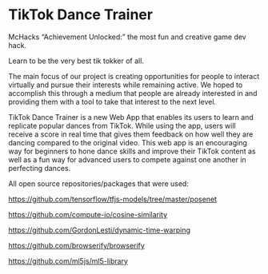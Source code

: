# TikTok Dance Trainer
McHacks “Achievement Unlocked:” the most fun and creative game dev hack.

Learn to be the very best tik tokker of all.

The main focus of our project is creating opportunities for people to interact virtually and pursue their interests while remaining active. We hoped to accomplish this through a medium that people are already interested in and providing them with a tool to take that interest to the next level. 

TikTok Dance Trainer is a new Web App that enables its users to learn and replicate popular dances from TikTok. While using the app, users will receive a score in real time that gives them feedback on how well they are dancing compared to the original video. This web app is an encouraging way for beginners to hone dance skills and improve their TikTok content as well as a fun way for advanced users to compete against one another in perfecting dances.

All open source repositories/packages that were used:

https://github.com/tensorflow/tfjs-models/tree/master/posenet

https://github.com/compute-io/cosine-similarity 

https://github.com/GordonLesti/dynamic-time-warping

https://github.com/browserify/browserify 

https://github.com/ml5js/ml5-library 
